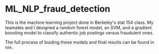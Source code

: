 # ML_NLP_fraud_detection
This is the machine learning project done in Berkeley's stat 154 class. My teamates and I designed a random forest model, an SVM, and a gradient boosting model to classify
authentic job postings versus fraudulent ones. 

The full process of buiding these models and final results can be found in `hhh`. 
